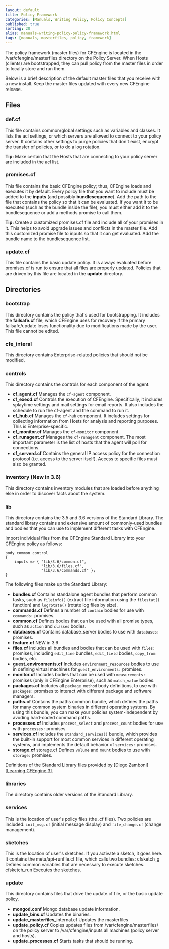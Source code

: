 ```yaml
---
layout: default
title: Policy Framework
categories: [Manuals, Writing Policy, Policy Concepts]
published: true
sorting: 20
alias: manuals-writing-policy-policy-framework.html
tags: [manuals, masterfiles, policy, framework]
---
```


The policy framework (master files) for CFEngine is located in the /var/cfengine/masterfiles directory on
the Policy Server. When Hosts (clients) are bootstrapped, they can pull policy from the 
master files in order to locally store and run them. 

Below is a brief description of the  default master files that you receive with a new install. 
Keep the master files updated with every new CFEngine release. 

## Files
### def.cf

This file contains common/global settings such as variables and classes. It lists the acl 
settings, or which servers are allowed to connect to your policy server. It contains other
settings to purge policies that don't exist, encrypt the transfer of policies, or to do a 
log rotation.

**Tip:** Make certain that the Hosts that are connecting to your policy server are included 
in the acl list.

### promises.cf

This file contains the basic CFEngine policy; thus, CFEngine loads and executes it by default. 
Every policy file that you want to include 
must be added to the **inputs** (and possibly **bundlesequence**). Add the path to the file 
that contains the policy so that it can be evaluated. If you want it to be executed (such 
as the bundle inside the file), you must either add it to the bundlesequence or add a methods 
promise to call them.

**Tip:** Create a customized promises.cf file and include all of your promises in it. This 
helps to avoid upgrade issues and conflicts in the master file. Add this customized promise 
file to inputs so that it can get evaluated. Add the bundle name to the bundlesequence list.

<!-- This is a good place to add a training slide that shows how cf-agent checkes the 
promises.cf file on the policy server for recent updates. -->

### update.cf

This file contains the basic update policy. It is always evaluated before promises.cf is 
run to ensure that all files are properly updated. Policies that are driven by this file 
are located in the **update** directory. 

## Directories

### bootstrap
This directory contains the policy that's used for bootstrapping. It includes the 
**failsafe.cf** file, which CFEngine uses for recovery if the primary failsafe/update loses 
functionality due to modifications made by the user. This file cannot be edited. 

### cfe_interal
This directory contains Enterprise-related policies that should not be modified.

### controls

This directory contains the controls for each component of the agent:

* **cf_agent.cf** Manages the `cf-agent` component.
* **cf_execd.cf** Controls the execution of CFEngine. Specifically, it includes splaytime settings 
and mail settings for email reports. It also includes the schedule to run the cf-agent and the 
command to run it. 
* **cf_hub.cf** Manages the `cf-hub` component. It 
includes settings for collecting information from Hosts for analysis and reporting purposes. 
This is Enterprise-specific.
* **cf_monitor.cf** Manages the `cf-monitor` component.
* **cf_runagent.cf** Manages the `cf-runagent` component.
The most important parameter is the list of hosts that the agent will poll for connections.
* **cf_serverd.cf** Contains the general IP access policy for the connection protocol (i.e. access 
to the server itself). Access to specific files must also be granted.

### inventory  (New in 3.6)
This directory contains inventory modules that are loaded before anything else in order to 
discover facts about the system.

<!-- Add more later. -->

### lib

This directory contains the 3.5 and 3.6 versions of the Standard Library. The standard library 
contains and extensive amount of commonly-used bundles and bodies that you can use to implement 
different tasks with CFEngine. 

Import individual files from the CFEngine Standard Library into your CFEngine policy as follows:

```cf3
body common control
{
    inputs => { "lib/3.6/common.cf",
                "lib/3.6/files.cf",
                "lib/3.6/commands.cf" };
}
```

The following files make up the Standard Library:

* **bundles.cf** Contains standalone agent bundles that perform common tasks, such as
`fileinfo()` (extract file information using the `filestat()` function) and
`logrotate()` (rotate log files by size).
* **commands.cf** Defines a number of `contain` bodies for use with `commands:` promises.
* **common.cf** Defines bodies that can be used with all promise types, such as `action` and
`classes` bodies.
* **databases.cf** Contains database_server bodies to use with `databases:` promises.
* **feature.cf** NEW in 3.6  
* **files.cf**  Includes all bundles and bodies that can be used with `files:` promises, including
`edit_line` bundles, `edit_field` bodies, `copy_from` bodies, etc.
* **guest_environments.cf**  Includes `environment_resources` bodies to use in defining virtual machines for
`guest_environments:` promises.
* **monitor.cf**  Includes bodies that can be used with `measurements:` promises (only in CFEngine
Enterprise), such as `match_value` bodies.
* **packages.cf**  Includes all `package_method` body definitions, to use with `packages:` promises
to interact with different package and software managers.
* **paths.cf**  Contains the paths common bundle, which defines the paths for many common
system binaries in different operating systems. By using this bundle, you
can make your policies system-independent by avoding hard-coded command
paths.
* **processes.cf**  Includes `process_select` and `process_count` bodies for use with `processes:`
promises.
* **services.cf**  Includes the `standard_services()` bundle, which provides the built-in support
for most common services in different operating systems, and implements the
default behavior of `services:` promises.
* **storage.cf**  storage.cf
Defines `volume` and `mount` bodies to use with `storage:` promises.

Definitions of the Standard Library files provided by 
[Diego Zamboni][[Learning CFEngine 3](http://shop.oreilly.com/basket.do?nav=ext)]. 

### libraries

The directory contains older versions of the Standard Library.

### services

This is the location of user's policy files (the .cf files). Two policies are included:
`init_msg.cf` (initial message display) and `file_change.cf` (change management).

### sketches

This is the location of user's sketches. If you activate a sketch, it goes here. It contains 
the meta/api-runfile.cf file, which calls two bundles:
cfsketch_g Defines common variables that are necessary to execute sketches.
cfsketch_run Executes the sketches.

### update

This directory contains files that drive the update.cf file, or the basic update policy.

* **mongod.conf** Mongo database update information.
* **update_bins.cf** Updates the binaries.
* **update_masterfiles**_internal.cf Updates the masterfiles 
* **update_policy.cf** Copies updates files from /var/cfengine/masterfiles/ on the policy server to 
/var/cfengine/inputs all machines (policy server and hosts).
* **update_processes.cf** Starts tasks that should be running.


<!-- Should I add anything about .gitignore, Makefile, Makefile.am, README? -->